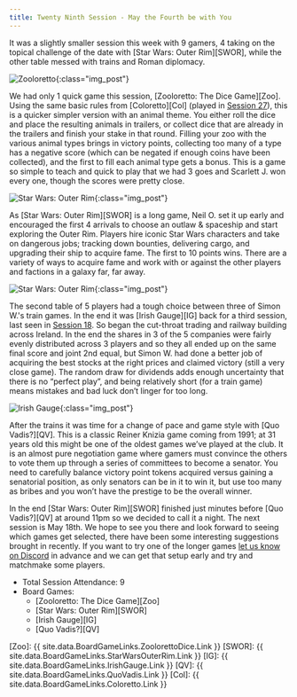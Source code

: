 ```yaml
---
title: Twenty Ninth Session - May the Fourth be with You
---
```


It was a slightly smaller session this week with 9 gamers, 4 taking on the topical challenge of the date with [Star Wars: Outer Rim][SWOR], while the other table messed with trains and Roman diplomacy.

![Zooloretto](/images/posts/2022_05_04/Zooloretto01.jpg "Zooloretto"){:class="img_post"}

We had only 1 quick game this session, [Zooloretto: The Dice Game][Zoo].
Using the same basic rules from [Coloretto][Col] (played in [Session 27][27]), this is a quicker simpler version with an animal theme.
You either roll the dice and place the resulting animals in trailers, or collect dice that are already in the trailers and finish your stake in that round.
Filling your zoo with the various animal types brings in victory points, collecting too many of a type has a negative score (which can be negated if enough coins have been collected), and the first to fill each animal type gets a bonus.
This is a game so simple to teach and quick to play that we had 3 goes and Scarlett J. won every one, though the scores were pretty close.

![Star Wars: Outer Rim](/images/posts/2022_05_04/StarWarsOuterRim01.jpg "Star Wars: Outer Rim"){:class="img_post"}

As [Star Wars: Outer Rim][SWOR] is a long game, Neil O. set it up early and encouraged the first 4 arrivals to choose an outlaw & spaceship and start exploring the Outer Rim.
Players hire iconic Star Wars characters and take on dangerous jobs; tracking down bounties, delivering cargo, and upgrading their ship to acquire fame.
The first to 10 points wins.
There are a variety of ways to acquire fame and work with or against the other players and factions in a galaxy far, far away.

![Star Wars: Outer Rim](/images/posts/2022_05_04/StarWarsOuterRim02.jpg "Star Wars: Outer Rim"){:class="img_post"}

The second table of 5 players had a tough choice between three of Simon W.'s train games.
In the end it was [Irish Gauge][IG] back for a third session, last seen in [Session 18][18].
So began the cut-throat trading and railway building across Ireland.
In the end the shares in 3 of the 5 companies were fairly evenly distributed across 3 players and so they all ended up on the same final score and joint 2nd equal, but Simon W. had done a better job of acquiring the best stocks at the right prices and claimed victory (still a very close game).
The random draw for dividends adds enough uncertainty that there is no “perfect play”, and being relatively short (for a train game) means mistakes and bad luck don’t linger for too long.

![Irish Gauge](/images/posts/2022_05_04/IrishGauge01.jpg "Irish Gauge"){:class="img_post"}

After the trains it was time for a change of pace and game style with [Quo Vadis?][QV].
This is a classic Reiner Knizia game coming from 1991; at 31 years old this might be one of the oldest games we’ve played at the club.
It is an almost pure negotiation game where gamers must convince the others to vote them up through a series of committees to become a senator.
You need to carefully balance victory point tokens acquired versus gaining a senatorial position, as only senators can be in it to win it, but use too many as bribes and you won’t have the prestige to be the overall winner.

In the end [Star Wars: Outer Rim][SWOR] finished just minutes before [Quo Vadis?][QV] at around 11pm so we decided to call it a night.
The next session is May 18th.
We hope to see you there and look forward to seeing which games get selected, there have been some interesting suggestions brought in recently.
If you want to try one of the longer games [let us know on Discord][Contact] in advance and we can get that setup early and try and matchmake some players.


* Total Session Attendance: 9
* Board Games:
	 * [Zooloretto: The Dice Game][Zoo]
	 * [Star Wars: Outer Rim][SWOR]
	 * [Irish Gauge][IG]
	 * [Quo Vadis?][QV]


[Zoo]: {{ site.data.BoardGameLinks.ZoolorettoDice.Link }}
[SWOR]: {{ site.data.BoardGameLinks.StarWarsOuterRim.Link }}
[IG]: {{ site.data.BoardGameLinks.IrishGauge.Link }}
[QV]: {{ site.data.BoardGameLinks.QuoVadis.Link }}
[Col]: {{ site.data.BoardGameLinks.Coloretto.Link }}

[18]: /2021/11/03/eighteenth-session.html
[27]: /2022/04/06/twentyseventh-session.html

[Contact]: /Contact.html
